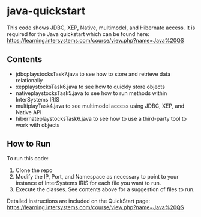 # java-quickstart
This code shows JDBC, XEP, Native, multimodel, and Hibernate access. It is required for the Java quickstart which can be found here: https://learning.intersystems.com/course/view.php?name=Java%20QS 

## Contents
* jdbcplaystocksTask7.java to see how to store and retrieve data relationally
* xepplaystocksTask6.java to see how to quickly store objects
* nativeplaystocksTask5.java to see how to run methods within InterSystems IRIS
* multiplayTask4.java to see multimodel access using JDBC, XEP, and Native API
* hibernateplaystocksTask6.java to see how to use a third-party tool to work with objects

## How to Run
To run this code:
1. Clone the repo
2. Modify the IP, Port, and Namespace as necessary to point to your instance of InterSystems IRIS for each file you want to run.
3. Execute the classes. See contents above for a suggestion of files to run.

Detailed instructions are included on the QuickStart page: https://learning.intersystems.com/course/view.php?name=Java%20QS 

